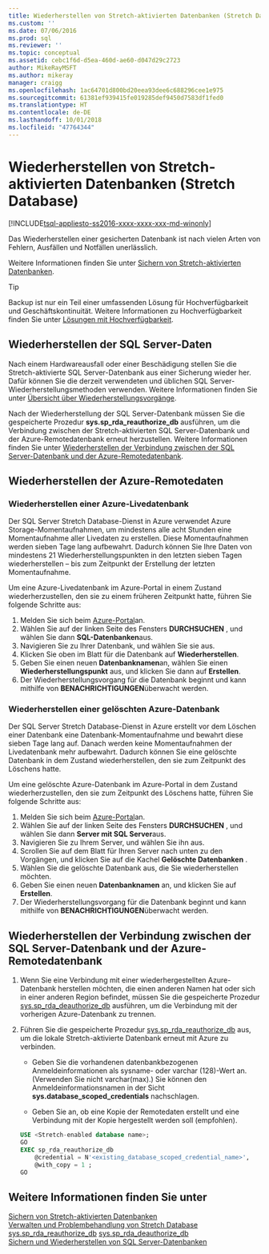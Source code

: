 ```yaml
---
title: Wiederherstellen von Stretch-aktivierten Datenbanken (Stretch Database) | Microsoft-Dokumentation
ms.custom: ''
ms.date: 07/06/2016
ms.prod: sql
ms.reviewer: ''
ms.topic: conceptual
ms.assetid: cebc1f6d-d5ea-460d-ae60-d047d29c2723
author: MikeRayMSFT
ms.author: mikeray
manager: craigg
ms.openlocfilehash: 1ac64701d800bd20eea93dee6c688296cee1e975
ms.sourcegitcommit: 61381ef939415fe019285def9450d7583df1fed0
ms.translationtype: HT
ms.contentlocale: de-DE
ms.lasthandoff: 10/01/2018
ms.locfileid: "47764344"
---
```

# <a name="restore-stretch-enabled-databases-stretch-database"></a>Wiederherstellen von Stretch-aktivierten Datenbanken (Stretch Database)
[!INCLUDE[tsql-appliesto-ss2016-xxxx-xxxx-xxx-md-winonly](../../includes/tsql-appliesto-ss2016-xxxx-xxxx-xxx-md-winonly.md)]


  Das Wiederherstellen einer gesicherten Datenbank ist nach vielen Arten von Fehlern, Ausfällen und Notfällen unerlässlich.
  
  Weitere Informationen finden Sie unter [Sichern von Stretch-aktivierten Datenbanken](../../sql-server/stretch-database/backup-stretch-enabled-databases-stretch-database.md).

> [!TIP]
> Backup ist nur ein Teil einer umfassenden Lösung für Hochverfügbarkeit und Geschäftskontinuität. Weitere Informationen zu Hochverfügbarkeit finden Sie unter [Lösungen mit Hochverfügbarkeit](../../sql-server/failover-clusters/high-availability-solutions-sql-server.md).

## <a name="restore-your-sql-server-data"></a>Wiederherstellen der SQL Server-Daten
Nach einem Hardwareausfall oder einer Beschädigung stellen Sie die Stretch-aktivierte SQL Server-Datenbank aus einer Sicherung wieder her. Dafür können Sie die derzeit verwendeten und üblichen SQL Server-Wiederherstellungsmethoden verwenden. Weitere Informationen finden Sie unter [Übersicht über Wiederherstellungsvorgänge](../../relational-databases/backup-restore/restore-and-recovery-overview-sql-server.md).

Nach der Wiederherstellung der SQL Server-Datenbank müssen Sie die gespeicherte Prozedur **sys.sp_rda_reauthorize_db** ausführen, um die Verbindung zwischen der Stretch-aktivierten SQL Server-Datenbank und der Azure-Remotedatenbank erneut herzustellen. Weitere Informationen finden Sie unter [Wiederherstellen der Verbindung zwischen der SQL Server-Datenbank und der Azure-Remotedatenbank](#reconnect).

## <a name="restore-your-remote-azure-data"></a>Wiederherstellen der Azure-Remotedaten

### <a name="recover-a-live-azure-database"></a>Wiederherstellen einer Azure-Livedatenbank
Der SQL Server Stretch Database-Dienst in Azure verwendet Azure Storage-Momentaufnahmen, um mindestens alle acht Stunden eine Momentaufnahme aller Livedaten zu erstellen. Diese Momentaufnahmen werden sieben Tage lang aufbewahrt. Dadurch können Sie Ihre Daten von mindestens 21 Wiederherstellungspunkten in den letzten sieben Tagen wiederherstellen – bis zum Zeitpunkt der Erstellung der letzten Momentaufnahme.

Um eine Azure-Livedatenbank im Azure-Portal in einem Zustand wiederherzustellen, den sie zu einem früheren Zeitpunkt hatte, führen Sie folgende Schritte aus:

1. Melden Sie sich beim [Azure-Portal][]an.
2. Wählen Sie auf der linken Seite des Fensters **DURCHSUCHEN** , und wählen Sie dann **SQL-Datenbanken**aus.
3. Navigieren Sie zu Ihrer Datenbank, und wählen Sie sie aus.
4. Klicken Sie oben im Blatt für die Datenbank auf **Wiederherstellen**.
5. Geben Sie einen neuen **Datenbanknamen**an, wählen Sie einen **Wiederherstellungspunkt** aus, und klicken Sie dann auf **Erstellen**.
6. Der Wiederherstellungsvorgang für die Datenbank beginnt und kann mithilfe von **BENACHRICHTIGUNGEN**überwacht werden.

### <a name="recover-a-deleted-azure-database"></a>Wiederherstellen einer gelöschten Azure-Datenbank
Der SQL Server Stretch Database-Dienst in Azure erstellt vor dem Löschen einer Datenbank eine Datenbank-Momentaufnahme und bewahrt diese sieben Tage lang auf. Danach werden keine Momentaufnahmen der Livedatenbank mehr aufbewahrt. Dadurch können Sie eine gelöschte Datenbank in dem Zustand wiederherstellen, den sie zum Zeitpunkt des Löschens hatte.

Um eine gelöschte Azure-Datenbank im Azure-Portal in dem Zustand wiederherzustellen, den sie zum Zeitpunkt des Löschens hatte, führen Sie folgende Schritte aus:

1. Melden Sie sich beim [Azure-Portal][]an.
2. Wählen Sie auf der linken Seite des Fensters **DURCHSUCHEN** , und wählen Sie dann **Server mit SQL Server**aus.
3. Navigieren Sie zu Ihrem Server, und wählen Sie ihn aus.
4. Scrollen Sie auf dem Blatt für Ihren Server nach unten zu den Vorgängen, und klicken Sie auf die Kachel **Gelöschte Datenbanken** .
5. Wählen Sie die gelöschte Datenbank aus, die Sie wiederherstellen möchten.
5. Geben Sie einen neuen **Datenbanknamen** an, und klicken Sie auf **Erstellen**.
6. Der Wiederherstellungsvorgang für die Datenbank beginnt und kann mithilfe von **BENACHRICHTIGUNGEN**überwacht werden.

## <a name="reconnect"></a>Wiederherstellen der Verbindung zwischen der SQL Server-Datenbank und der Azure-Remotedatenbank

1.  Wenn Sie eine Verbindung mit einer wiederhergestellten Azure-Datenbank herstellen möchten, die einen anderen Namen hat oder sich in einer anderen Region befindet, müssen Sie die gespeicherte Prozedur [sys.sp_rda_deauthorize_db](../../relational-databases/system-stored-procedures/sys-sp-rda-deauthorize-db-transact-sql.md) ausführen, um die Verbindung mit der vorherigen Azure-Datenbank zu trennen.  
  
2.  Führen Sie die gespeicherte Prozedur [sys.sp_rda_reauthorize_db](../../relational-databases/system-stored-procedures/sys-sp-rda-reauthorize-db-transact-sql.md) aus, um die lokale Stretch-aktivierte Datenbank erneut mit Azure zu verbinden.  
  
    -   Geben Sie die vorhandenen datenbankbezogenen Anmeldeinformationen als sysname- oder varchar (128)-Wert an. (Verwenden Sie nicht varchar(max).) Sie können den Anmeldeinformationsnamen in der Sicht **sys.database_scoped_credentials** nachschlagen.  
  
    -   Geben Sie an, ob eine Kopie der Remotedaten erstellt und eine Verbindung mit der Kopie hergestellt werden soll (empfohlen).  
  
    ```sql  
    USE <Stretch-enabled database name>;
    GO
    EXEC sp_rda_reauthorize_db
        @credential = N'<existing_database_scoped_credential_name>',
        @with_copy = 1 ;  
    GO  
    ```  
    
  ## <a name="see-also"></a>Weitere Informationen finden Sie unter  
 [Sichern von Stretch-aktivierten Datenbanken](../../sql-server/stretch-database/backup-stretch-enabled-databases-stretch-database.md)  
 [Verwalten und Problembehandlung von Stretch Database](../../sql-server/stretch-database/manage-and-troubleshoot-stretch-database.md)   
 [sys.sp_rda_reauthorize_db](../../relational-databases/system-stored-procedures/sys-sp-rda-reauthorize-db-transact-sql.md) 
 [sys.sp_rda_deauthorize_db](../../relational-databases/system-stored-procedures/sys-sp-rda-deauthorize-db-transact-sql.md)  
 [Sichern und Wiederherstellen von SQL Server-Datenbanken](../../relational-databases/backup-restore/back-up-and-restore-of-sql-server-databases.md)  
 
 [Azure-Portal]: https://portal.azure.com/
 
